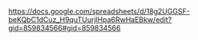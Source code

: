 https://docs.google.com/spreadsheets/d/18g2UGGSF-beKQbC1dCuz_H9quTUurjlHpa6RwHaEBkw/edit?gid=859834566#gid=859834566
